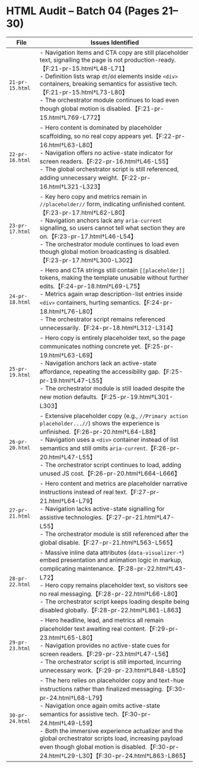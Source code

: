 # HTML Audit – Batch 04 (Pages 21–30)

| File | Issues Identified |
| --- | --- |
| `21-pr-15.html` | - Navigation items and CTA copy are still placeholder text, signalling the page is not production-ready.【F:21-pr-15.html†L48-L71】<br>- Definition lists wrap `dt`/`dd` elements inside `<div>` containers, breaking semantics for assistive tech.【F:21-pr-15.html†L73-L80】<br>- The orchestrator module continues to load even though global motion is disabled.【F:21-pr-15.html†L769-L772】 |
| `22-pr-16.html` | - Hero content is dominated by placeholder scaffolding, so no real copy appears yet.【F:22-pr-16.html†L63-L80】<br>- Navigation offers no active-state indicator for screen readers.【F:22-pr-16.html†L46-L55】<br>- The global orchestrator script is still referenced, adding unnecessary weight.【F:22-pr-16.html†L321-L323】 |
| `23-pr-17.html` | - Key hero copy and metrics remain in `//placeholder//` form, indicating unfinished content.【F:23-pr-17.html†L62-L80】<br>- Navigation anchors lack any `aria-current` signalling, so users cannot tell what section they are on.【F:23-pr-17.html†L46-L54】<br>- The orchestrator module continues to load even though global motion broadcasting is disabled.【F:23-pr-17.html†L300-L302】 |
| `24-pr-18.html` | - Hero and CTA strings still contain `[[placeholder]]` tokens, making the template unusable without further edits.【F:24-pr-18.html†L69-L75】<br>- Metrics again wrap description-list entries inside `<div>` containers, hurting semantics.【F:24-pr-18.html†L76-L80】<br>- The orchestrator script remains referenced unnecessarily.【F:24-pr-18.html†L312-L314】 |
| `25-pr-19.html` | - Hero copy is entirely placeholder text, so the page communicates nothing concrete yet.【F:25-pr-19.html†L63-L69】<br>- Navigation anchors lack an active-state affordance, repeating the accessibility gap.【F:25-pr-19.html†L47-L55】<br>- The orchestrator module is still loaded despite the new motion defaults.【F:25-pr-19.html†L301-L303】 |
| `26-pr-20.html` | - Extensive placeholder copy (e.g., `//Primary action placeholder...//`) shows the experience is unfinished.【F:26-pr-20.html†L64-L88】<br>- Navigation uses a `<div>` container instead of list semantics and still omits `aria-current`.【F:26-pr-20.html†L47-L55】<br>- The orchestrator script continues to load, adding unused JS cost.【F:26-pr-20.html†L664-L666】 |
| `27-pr-21.html` | - Hero content and metrics are placeholder narrative instructions instead of real text.【F:27-pr-21.html†L64-L79】<br>- Navigation lacks active-state signalling for assistive technologies.【F:27-pr-21.html†L47-L55】<br>- The orchestrator module is still referenced after the global disable.【F:27-pr-21.html†L563-L565】 |
| `28-pr-22.html` | - Massive inline data attributes (`data-visualizer-*`) embed presentation and animation logic in markup, complicating maintenance.【F:28-pr-22.html†L43-L72】<br>- Hero copy remains placeholder text, so visitors see no real messaging.【F:28-pr-22.html†L66-L80】<br>- The orchestrator script keeps loading despite being disabled globally.【F:28-pr-22.html†L861-L863】 |
| `29-pr-23.html` | - Hero headline, lead, and metrics all remain placeholder text awaiting real content.【F:29-pr-23.html†L65-L80】<br>- Navigation provides no active-state cues for screen readers.【F:29-pr-23.html†L47-L56】<br>- The orchestrator script is still imported, incurring unnecessary work.【F:29-pr-23.html†L848-L850】 |
| `30-pr-24.html` | - The hero relies on placeholder copy and text-hue instructions rather than finalized messaging.【F:30-pr-24.html†L68-L79】<br>- Navigation once again omits active-state semantics for assistive tech.【F:30-pr-24.html†L49-L59】<br>- Both the immersive experience actualizer and the global orchestrator scripts load, increasing payload even though global motion is disabled.【F:30-pr-24.html†L29-L30】【F:30-pr-24.html†L863-L865】 |
